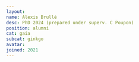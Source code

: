 ```yaml
---
layout:
name: Alexis Brullé
desc: PhD 2024 (prepared under superv. C Poupon)
position: alumni
cat: gaia
subcat: ginkgo
avatar:
joined: 2021
---
```


